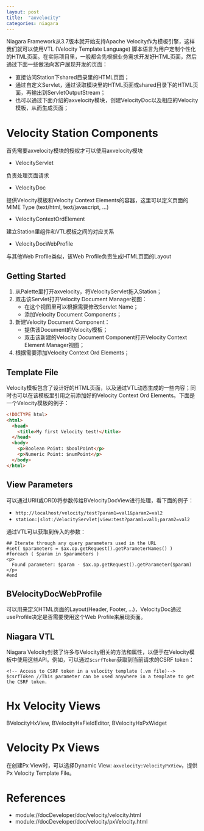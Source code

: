 ```yaml
---
layout: post
title:  "axvelocity"
categories: niagara
---
```


Niagara Framework从3.7版本就开始支持Apache Velocity作为模板引擎，这样我们就可以使用VTL (Velocity Template Language) 脚本语言为用户定制个性化的HTML页面。在实际项目里，一般都会先根据业务需求开发好HTML页面，然后通过下面一些做法向客户展现开发的页面：

- 直接访问Station下shared目录里的HTML页面；
- 通过自定义Servlet，通过读取模块里的HTML页面或shared目录下的HTML页面，再输出到ServletOutputStream；
- 也可以通过下面介绍的axvelocity模块，创建VelocityDoc以及相应的Velocity模板，从而生成页面；

# Velocity Station Components

首先需要axvelocity模块的授权才可以使用axvelocity模块

- VelocityServlet

负责处理页面请求

- VelocityDoc

提供Velocity模板和Velocity Context Elements的容器，这里可以定义页面的MIME Type (text/html, text/javascript, ...)

- VelocityContextOrdElement

建立Station里组件和VTL模板之间的对应关系

- VelocityDocWebProfile

与其他Web Profile类似，该Web Profile负责生成HTML页面的Layout

## Getting Started

1. 从Palette里打开axvelocity，将VelocityServlet拖入Station；
2. 双击该Servlet打开Velocity Document Manager视图：
    - 在这个视图里可以根据需要修改Servlet Name；
    - 添加Velocity Document Components；
3. 新建Velocity Document Component：
    - 提供该Document的Velocity模板；
    - 双击该新建的Velocity Document Component打开Velocity Context Element Manager视图；
4. 根据需要添加Velocity Context Ord Elements；

## Template File

Velocity模板包含了设计好的HTML页面，以及通过VTL动态生成的一些内容；同时也可以在该模板里引用之前添加好的Velocity Context Ord Elements。下面是一个Velocity模板的例子：

```html
<!DOCTYPE html>
<html>
  <head>
    <title>My first Velocity test!</title>
  </head>
  <body>
    <p>Boolean Point: $boolPoint</p>
    <p>Numeric Point: $numPoint</p>
  </body>
</html>
```

## View Parameters

可以通过URI(或ORD)将参数传给BVelocityDocView进行处理，看下面的例子：

- `http://localhost/velocity/test?param1=val1&param2=val2`
- `station:|slot:/VelocityServlet|view:test?param1=val1;param2=val2`

通过VTL可以获取到传入的参数：

```vtl
## Iterate through any query parameters used in the URL
#set( $parameters = $ax.op.getRequest().getParameterNames() )
#foreach ( $param in $parameters )
<p>
  Found parameter: $param - $ax.op.getRequest().getParameter($param)
</p>
#end
```

## BVelocityDocWebProfile

可以用来定义HTML页面的Layout(Header, Footer, ...)，VelocityDoc通过useProfile决定是否需要使用这个Web Profile来展现页面。

## Niagara VTL

Niagara Velocity封装了许多与Velocity相关的方法和属性，以便于在Velocity模板中使用这些API。例如，可以通过`$csrfToken`获取到当前请求的CSRF token：

```vtl
<!-- Access to CSRF token in a velocity template (.vm file)-->
$csrfToken //This parameter can be used anywhere in a template to get the CSRF token.
```

# Hx Velocity Views

BVelocityHxView, BVelocityHxFieldEditor, BVelocityHxPxWidget

# Velocity Px Views

在创建Px View时，可以选择Dynamic View: `axvelocity:VelocityPxView`，提供Px Velocity Template File。

# References

- module://docDeveloper/doc/velocity/velocity.html
- module://docDeveloper/doc/velocity/pxVelocity.html